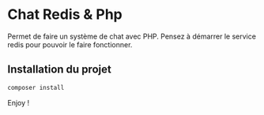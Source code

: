 # Chat Redis & Php
Permet de faire un système de chat avec PHP. Pensez à démarrer le service redis pour pouvoir le faire fonctionner.

## Installation du projet

```bash
composer install
```

Enjoy !